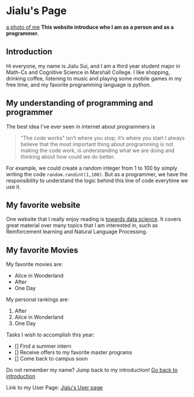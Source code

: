 # Jialu's Page
[a photo of me](Jialu.JPG)
**This website introduce who I am as a person and as a programmer.**

## Introduction
Hi everyone, my name is Jialu Sui, and I am a third year student major in Math-Cs and Cognitive Science in Marshall College. I like shopping, drinking coffee, listening to music and playing some mobile games in my free time, and my favorite programming language is python.

## My understanding of programming and programmer
The best idea I've ever seen in internet about programmers is 
> "The code works" isn’t where you stop; it’s where you start
I always believe that the most important thing about programming is not making the code work, is understanding what we are doing and thinking about how could we do better.

For example, we could create a random integer from 1 to 100 by simply writing the code `random.randint(1,100)`. But as a programmer, we have the responsibility to understand the logic behind this line of code everytime we use it.

## My favorite website
One website that I really enjoy reading is [towards data science](https://towardsdatascience.com/). It covers great material over many topics that I am interested in, such as Reinforcement learning and Natural Language Processing.

## My favorite Movies
My favorite movies are:
- Alice in Wonderland
- After
- One Day

My personal rankings are:
1. After
2. Alice in Wonderland
3. One Day

Tasks I wish to accomplish this year:
- [] Find a summer intern
- [] Receive offers to my favorite master programs
- [] Come back to campus soon

Do not remember my name? Jump back to my introduction! [Go back to introduction](#introduction)

Link to my User Page: 
[Jialu's User page](README.md)


